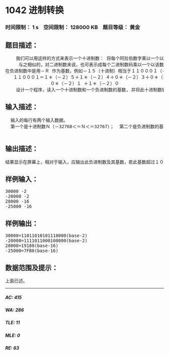 # 1042 进制转换   
### 时间限制： 1 s&nbsp;&nbsp;&nbsp;&nbsp;空间限制： 128000 KB&nbsp;&nbsp;&nbsp;&nbsp;题目等级： 黄金  
## 题目描述：  

<pre>
    我们可以用这样的方式来表示一个十进制数： 将每个阿拉伯数字乘以一个以该数字所处位置的（值减１）为指数，以１０为底数的幂之和的形式。例如：１２３可表示为 １＊１０２＋２＊１０１＋３＊１００这样的形式。
     与之相似的，对二进制数来说，也可表示成每个二进制数码乘以一个以该数字所处位置的（值－１）为指数，以２为底数的幂之和的形式。一般说来，任何一个正整数Ｒ或一个负整数－Ｒ都可以被选来作为一个数制系统的基数。如果是以Ｒ或－Ｒ为基数，则需要用到的数码为 ０，１，．．．．Ｒ－１。例如，当Ｒ＝７时，所需用到的数码是０，１，２，３，４，５和６，这与其是Ｒ或－Ｒ无关。如果作为基数的数绝对值超过１０，则为了表示这些数码，通常使用英文字母来表示那些大于９的数码。例如对１６进制数来说，用Ａ表示１０，用Ｂ表示１１，用Ｃ表示１２，用Ｄ表示１３，用Ｅ表示１４，用Ｆ表示１５。
在负进制数中是用－Ｒ 作为基数，例如－１５（十进制）相当于１１０００１（－２进制），并且它可以被表示为２的幂级数的和数：
   １１０００１＝１＊（－２）５＋１＊（－２）４＋０＊（－２）３＋０＊（－２）２＋ 
                 ０＊（－２）１ ＋１＊（－２）０
    设计一个程序，读入一个十进制数和一个负进制数的基数, 并将此十进制数转换为此负进制下的数：     －Ｒ∈｛－２，－３，－４，．．．，－２０｝　
</pre>
  
  
## 输入描述：  

<pre>
  输入的每行有两个输入数据。
  第一个是十进制数Ｎ（－32768＜＝Ｎ＜＝32767）；  第二个是负进制数的基数－Ｒ。
 
</pre>
  
  
## 输出描述：  

<pre>
结果显示在屏幕上，相对于输入，应输出此负进制数及其基数，若此基数超过１０，则参照１６进制的方式处理。
</pre>
  
  
## 样例输入：  

<pre>
30000 -2
-20000 -2
28800 -16
-25000 -16
</pre>
  
  
## 样例输出：  

<pre>
30000=11011010101110000(base-2)
-20000=1111011000100000(base-2)
28000=19180(base-16)
-25000=7FB8(base-16)
</pre>
  
  
## 数据范围及提示：  

<pre>
上面已述。
</pre>
  
  
***  

##### AC: 415  
##### WA: 286  
##### TLE: 11  
##### MLE: 0  
##### RE: 63  
